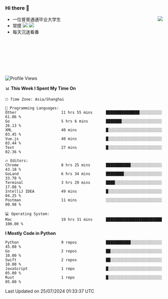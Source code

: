 ### Hi there 👋


<a href="https://github.com/yanlc39">
  <img align="right" src="https://github-readme-stats.vercel.app/api?username=yanlc39&show_icons=true&hide_border=true&icon_color=586069&title_color=a0a9af">
</a>

- 一位普普通通毕业大学生
- 常摸 ![](https://img.shields.io/badge/-Python-3e74a2?style=flat-square&logo=Python&logoColor=fff) ![](https://img.shields.io/badge/-C%2B%2B-brightgreen?style=flat-square)
- 每天沉迷看番



<br><br><br><br><br><br>


<!--START_SECTION:waka-->
![Profile Views](http://img.shields.io/badge/Profile%20Views-0-blue)

📊 **This Week I Spent My Time On** 

```text
🕑︎ Time Zone: Asia/Shanghai

💬 Programming Languages: 
Other                    11 hrs 55 mins      ███████████████░░░░░░░░░░   61.06 % 
Go                       5 hrs 6 mins        ███████░░░░░░░░░░░░░░░░░░   26.13 % 
XML                      40 mins             █░░░░░░░░░░░░░░░░░░░░░░░░   03.45 % 
Vue.js                   40 mins             █░░░░░░░░░░░░░░░░░░░░░░░░   03.44 % 
Text                     27 mins             █░░░░░░░░░░░░░░░░░░░░░░░░   02.36 % 

🔥 Editors: 
Chrome                   8 hrs 25 mins       ███████████░░░░░░░░░░░░░░   43.18 % 
GoLand                   6 hrs 34 mins       ████████░░░░░░░░░░░░░░░░░   33.70 % 
Terminal                 3 hrs 29 mins       ████░░░░░░░░░░░░░░░░░░░░░   17.88 % 
IntelliJ IDEA            49 mins             █░░░░░░░░░░░░░░░░░░░░░░░░   04.25 % 
Postman                  11 mins             ░░░░░░░░░░░░░░░░░░░░░░░░░   00.98 % 

💻 Operating System: 
Mac                      19 hrs 31 mins      █████████████████████████   100.00 % 
```

**I Mostly Code in Python** 

```text
Python                   9 repos             ███████████░░░░░░░░░░░░░░   45.00 % 
Go                       2 repos             ██░░░░░░░░░░░░░░░░░░░░░░░   10.00 % 
Swift                    2 repos             ██░░░░░░░░░░░░░░░░░░░░░░░   10.00 % 
JavaScript               1 repo              █░░░░░░░░░░░░░░░░░░░░░░░░   05.00 % 
Rust                     1 repo              █░░░░░░░░░░░░░░░░░░░░░░░░   05.00 % 
```




 Last Updated on 25/07/2024 01:33:37 UTC
<!--END_SECTION:waka-->
